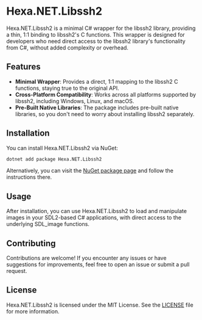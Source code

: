# Hexa.NET.Libssh2

Hexa.NET.Libssh2 is a minimal C# wrapper for the libssh2 library, providing a thin, 1:1 binding to libssh2's C functions. This wrapper is designed for developers who need direct access to the libssh2 library's functionality from C#, without added complexity or overhead.

## Features

- **Minimal Wrapper**: Provides a direct, 1:1 mapping to the libssh2 C functions, staying true to the original API.
- **Cross-Platform Compatibility**: Works across all platforms supported by libssh2, including Windows, Linux, and macOS.
- **Pre-Built Native Libraries**: The package includes pre-built native libraries, so you don't need to worry about installing libssh2 separately.

## Installation

You can install Hexa.NET.Libssh2 via NuGet:

```bash
dotnet add package Hexa.NET.Libssh2
```

Alternatively, you can visit the [NuGet package page](https://www.nuget.org/packages/Hexa.NET.Libssh2) and follow the instructions there.

## Usage

After installation, you can use Hexa.NET.Libssh2 to load and manipulate images in your SDL2-based C# applications, with direct access to the underlying SDL_image functions.

## Contributing

Contributions are welcome! If you encounter any issues or have suggestions for improvements, feel free to open an issue or submit a pull request.

## License

Hexa.NET.Libssh2 is licensed under the MIT License. See the [LICENSE](https://github.com/HexaEngine/Hexa.NET.Libssh2/blob/master/LICENSE.txt) file for more information.